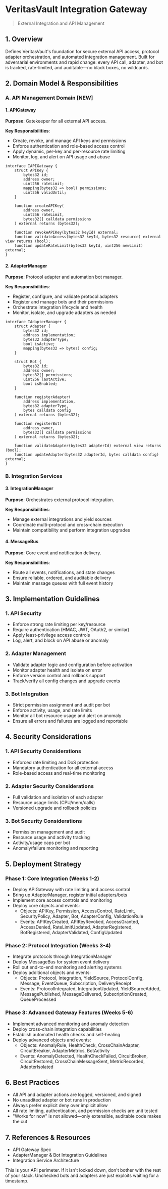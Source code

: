 # VeritasVault Integration Gateway

> External Integration and API Management

## 1. Overview

Defines VeritasVault's foundation for secure external API access, protocol adapter orchestration, and automated integration management. Built for adversarial environments and rapid change: every API call, adapter, and bot is tracked, rate-limited, and auditable—no black boxes, no wildcards.

## 2. Domain Model & Responsibilities

### A. API Management Domain [NEW]

#### 1. APIGateway

**Purpose**: Gatekeeper for all external API access.

**Key Responsibilities**:

- Create, revoke, and manage API keys and permissions
- Enforce authentication and role-based access control
- Apply dynamic, per-key and per-resource rate limiting
- Monitor, log, and alert on API usage and abuse

```solidity
interface IAPIGateway {
    struct APIKey {
        bytes32 id;
        address owner;
        uint256 rateLimit;
        mapping(bytes32 => bool) permissions;
        uint256 validUntil;
    }

    function createAPIKey(
        address owner,
        uint256 rateLimit,
        bytes32[] calldata permissions
    ) external returns (bytes32);

    function revokeAPIKey(bytes32 keyId) external;
    function validateAccess(bytes32 keyId, bytes32 resource) external view returns (bool);
    function updateRateLimit(bytes32 keyId, uint256 newLimit) external;
}
```

#### 2. AdapterManager

**Purpose**: Protocol adapter and automation bot manager.

**Key Responsibilities**:

- Register, configure, and validate protocol adapters
- Register and manage bots and their permissions
- Orchestrate integration lifecycle and health
- Monitor, isolate, and upgrade adapters as needed

```solidity
interface IAdapterManager {
    struct Adapter {
        bytes32 id;
        address implementation;
        bytes32 adapterType;
        bool isActive;
        mapping(bytes32 => bytes) config;
    }

    struct Bot {
        bytes32 id;
        address owner;
        bytes32[] permissions;
        uint256 lastActive;
        bool isEnabled;
    }

    function registerAdapter(
        address implementation,
        bytes32 adapterType,
        bytes calldata config
    ) external returns (bytes32);

    function registerBot(
        address owner,
        bytes32[] calldata permissions
    ) external returns (bytes32);

    function validateAdapter(bytes32 adapterId) external view returns (bool);
    function updateAdapter(bytes32 adapterId, bytes calldata config) external;
}
```

### B. Integration Services

#### 3. IntegrationManager

**Purpose**: Orchestrates external protocol integration.

**Key Responsibilities**:

- Manage external integrations and yield sources
- Coordinate multi-protocol and cross-chain execution
- Maintain compatibility and perform integration upgrades

#### 4. MessageBus

**Purpose**: Core event and notification delivery.

**Key Responsibilities**:

- Route all events, notifications, and state changes
- Ensure reliable, ordered, and auditable delivery
- Maintain message queues with full event history

## 3. Implementation Guidelines

### 1. API Security

- Enforce strong rate limiting per key/resource
- Require authentication (HMAC, JWT, OAuth2, or similar)
- Apply least-privilege access controls
- Log, alert, and block on API abuse or anomaly

### 2. Adapter Management

- Validate adapter logic and configuration before activation
- Monitor adapter health and isolate on error
- Enforce version control and rollback support
- Track/verify all config changes and upgrade events

### 3. Bot Integration

- Strict permission assignment and audit per bot
- Enforce activity, usage, and rate limits
- Monitor all bot resource usage and alert on anomaly
- Ensure all errors and failures are logged and reportable

## 4. Security Considerations

### 1. API Security Considerations

- Enforced rate limiting and DoS protection
- Mandatory authentication for all external access
- Role-based access and real-time monitoring

### 2. Adapter Security Considerations

- Full validation and isolation of each adapter
- Resource usage limits (CPU/mem/calls)
- Versioned upgrade and rollback policies

### 3. Bot Security Considerations

- Permission management and audit
- Resource usage and activity tracking
- Activity/usage caps per bot
- Anomaly/failure monitoring and reporting

## 5. Deployment Strategy

### Phase 1: Core Integration (Weeks 1-2)

- Deploy APIGateway with rate limiting and access control
- Bring up AdapterManager, register initial adapters/bots
- Implement core access controls and monitoring
- Deploy core objects and events:
  - Objects: APIKey, Permission, AccessControl, RateLimit, SecurityPolicy, Adapter, Bot, AdapterConfig, ValidationRule
  - Events: APIKeyCreated, APIKeyRevoked, AccessGranted, AccessDenied, RateLimitUpdated, AdapterRegistered, BotRegistered, AdapterValidated, ConfigUpdated

### Phase 2: Protocol Integration (Weeks 3-4)

- Integrate protocols through IntegrationManager
- Deploy MessageBus for system event delivery
- Roll out end-to-end monitoring and alerting systems
- Deploy additional objects and events:
  - Objects: Protocol, Integration, YieldSource, ProtocolConfig, Message, EventQueue, Subscription, DeliveryReceipt
  - Events: ProtocolIntegrated, IntegrationUpdated, YieldSourceAdded, MessagePublished, MessageDelivered, SubscriptionCreated, QueueProcessed

### Phase 3: Advanced Gateway Features (Weeks 5-6)

- Implement advanced monitoring and anomaly detection
- Deploy cross-chain integration capabilities
- Establish automated health checks and self-healing
- Deploy advanced objects and events:
  - Objects: AnomalyRule, HealthCheck, CrossChainAdapter, CircuitBreaker, AdapterMetrics, BotActivity
  - Events: AnomalyDetected, HealthCheckFailed, CircuitBroken, CircuitRestored, CrossChainMessageSent, MetricRecorded, AdapterIsolated

## 6. Best Practices

- All API and adapter actions are logged, versioned, and signed
- No unaudited adapter or bot runs in production
- Always prefer explicit deny over implicit allow
- All rate limiting, authentication, and permission checks are unit tested
- "Works for now" is not allowed—only extensible, auditable code makes the cut

## 7. References & Resources

- API Gateway Spec
- AdapterManager & Bot Integration Guidelines
- Integration Service Architecture

This is your API perimeter. If it isn't locked down, don't bother with the rest of your stack. Unchecked bots and adapters are just exploits waiting for a timestamp.
